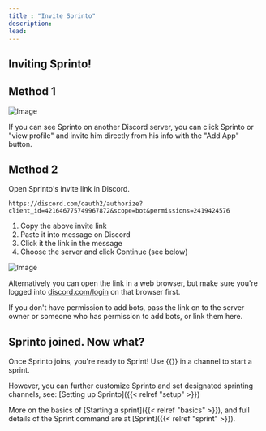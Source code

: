 ```yaml
---
title : "Invite Sprinto"
description: 
lead: 
---
```

## Inviting Sprinto! 

## Method 1

![Image](/images/sprint-add-app.png)

If you can see Sprinto on another Discord server, you can click Sprinto or "view profile" and invite him directly from his info with the "Add App" button.

## Method 2

Open Sprinto's invite link in Discord.
```
https://discord.com/oauth2/authorize?client_id=421646775749967872&scope=bot&permissions=2419424576
```

1. Copy the above invite link
2. Paste it into message on Discord
3. Click it the link in the message
4. Choose the server and click Continue (see below)

![Image](/images/sprinto-invite-dialog.png)

Alternatively you can open the link in a web browser, but make sure you're logged into [discord.com/login](https://discord.com/login) on that browser first.

If you don't have permission to add bots, pass the link on to the server owner or someone who has permission to add bots, or link them here.

## Sprinto joined. Now what?

Once Sprinto joins, you're ready to Sprint! Use {{<slashembed name="sprint">}} in a channel to start a sprint.

However, you can further customize Sprinto and set designated sprinting channels, see: [Setting up Sprinto]({{< relref "setup" >}}) 

More on the basics of [Starting a sprint]({{< relref "basics" >}}), and full details of the Sprint command are at [Sprint]({{< relref "sprint" >}}).


<!-- 
#TODO: check if need any special permissions for slash commands?
#TODO: write up a new guide to permissions including what user permissions are required

## Troubleshooting and notes 
* All requested permissions are optional: If you're worried about a robot uprising, you can uncheck them all and still run sprints just fine. But they are recommended for extra features (current and future).

What about **Sprinto's permissions**? Sprinto currently needs no more than the default permissions which @everyone else has also has by default: to "Read Messages" and "Send Messages". Sprinto will also need "Manage Roles" for the @Active Sprinter (above).

So then why did Sprinto ask for **more permissions** when I invited Sprinto? So far, these are mostly for future features (except Manage Roles). Until recently Sprinto asked for no permissions, so use the "invite" link at the top of the page to re-invite him to add these new permissions. Sprinto will need the following for current and planned features: manage roles (for active sprinter), send TTS messages (to allow announcements; future planned feature), priority speaker (to allow pings in a voice channel; in future), and manage messages (to clean up word count commands; in future). Regardless, he'll continue to work with only the default read & send messages permissions. -->
